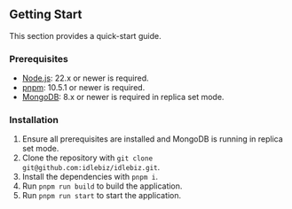 ## Getting Start

This section provides a quick-start guide.

### Prerequisites

- [Node.js](https://nodejs.org/en/download): 22.x or newer is required.
- [pnpm](https://pnpm.io/installation): 10.5.1 or newer is required.
- [MongoDB](https://www.mongodb.com/try/download/community-edition): 8.x or newer is required in replica set mode.

### Installation

1. Ensure all prerequisites are installed and MongoDB is running in replica set mode.
2. Clone the repository with `git clone git@github.com:idlebiz/idlebiz.git`.
3. Install the dependencies with `pnpm i`.
4. Run `pnpm run build` to build the application.
5. Run `pnpm run start` to start the application.